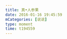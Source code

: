 ```yaml
---
title: 真•人参果
date: 2016-01-16 19:45:59
mCategories: [说说]
type: moment
time: t194559
---
```


<div id="pics-20160116194559"></div>

<script src="/lib/moment/pics.js"></script>
<script>
var data = [
    {"link": "2016-01-16_000000.webp", "type": "shuoshuo"},
    {"link": "2016-01-16_000001.webp", "type": "shuoshuo"},
    {"link": "2016-01-16_000002.webp", "type": "shuoshuo"},
    {"link": "2016-01-16_000003.webp", "type": "shuoshuo"}
];
picsRender(data, "pics-20160116194559");
</script>
